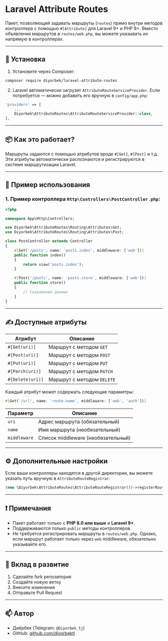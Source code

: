 
# Laravel Attribute Routes

Пакет, позволяющий задавать маршруты (`routes`) прямо внутри методов контроллера с помощью `#[Attribute]` для Laravel 9+ и PHP 8+. Вместо объявления маршрутов в `routes/web.php`, вы можете указывать их напрямую в контроллерах.

---

## 🔧 Установка

1. Установите через Composer:
```bash
composer require diyorbek/laravel-attribute-routes
```

2. Laravel автоматически загрузит `AttributeRouteServiceProvider`. Если потребуется — можно добавить его вручную в `config/app.php`:
```php
'providers' => [
    ...
    Diyorbek\AttributeRoutes\AttributeRouteServiceProvider::class,
],
```

---

## 📦 Как это работает?

Маршруты задаются с помощью атрибутов вроде `#[Get]`, `#[Post]` и т.д. Эти атрибуты автоматически распознаются и регистрируются в системе маршрутизации Laravel.

---

## 🧪 Пример использования

### 1. Пример контроллера `Http\Controllers\PostController.php`:

```php
<?php

namespace App\Http\Controllers;

use Diyorbek\AttributeRoutes\Routing\Attributes\Get;
use Diyorbek\AttributeRoutes\Routing\Attributes\Post;

class PostController extends Controller
{
    #[Get('/posts', name: 'posts.index', middleware: ['web'])]
    public function index()
    {
        return view('posts.index');
    }

    #[Post('/posts', name: 'posts.store', middleware: ['web'])]
    public function store()
    {
        // Сохранение данных
    }
}
```

---

## ✍️ Доступные атрибуты

| Атрибут | Описание |
|--------|----------|
| `#[Get(uri)]` | Маршрут с методом `GET` |
| `#[Post(uri)]` | Маршрут с методом `POST` |
| `#[Put(uri)]` | Маршрут с методом `PUT` |
| `#[Parch(uri)]` | Маршрут с методом `PATCH` |
| `#[Delete(uri)]` | Маршрут с методом `DELETE` |

Каждый атрибут может содержать следующие параметры:

```php
#[Get('/url', name: 'route.name', middleware: ['web', 'auth'])]
```

| Параметр | Описание |
|----------|----------|
| `uri` | Адрес маршрута (обязательный) |
| `name` | Имя маршрута (необязательный) |
| `middleware` | Список middleware (необязательный) |

---

## ⚙️ Дополнительные настройки

Если ваши контроллеры находятся в другой директории, вы можете указать путь вручную в `AttributeRouteRegistrar`:

```php
(new \Diyorbek\AttributeRoutes\AttributeRouteRegistrar())->registerRoutes(app_path('Custom/Controllers'));
```

---

## ❗ Примечания

- Пакет работает только с **PHP 8.0 или выше** и **Laravel 9+**.
- Поддерживаются только `public` методы контроллеров.
- Не требуется регистрировать маршруты в `routes/web.php`. Однако, если маршрут работает только через `web` middleware, обязательно указывайте его.

---

## 🤝 Вклад в развитие

1. Сделайте fork репозитория
2. Создайте новую ветку
3. Внесите изменения
4. Отправьте Pull Request

---

## 📫 Автор

- Диёрбек (Telegram: `@Diyorbek_tj`)
- GitHub: [github.com/diyorbektj](https://github.com/diyorbektj)
